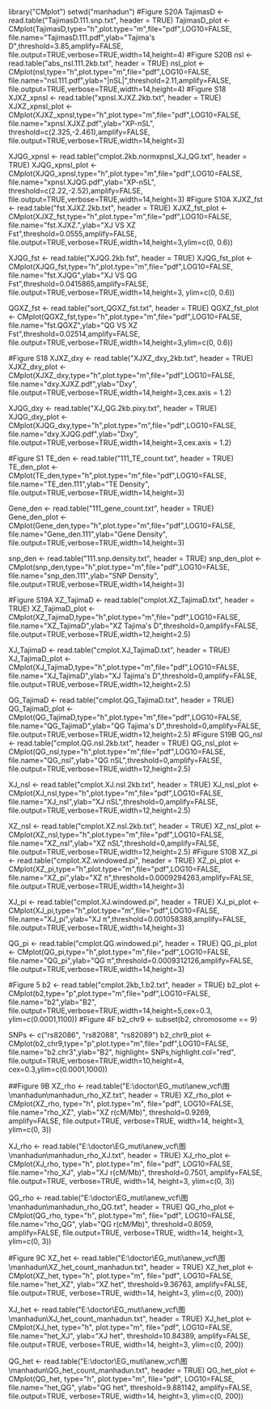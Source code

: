 library("CMplot")
setwd("manhadun")
#Figure S20A
TajimasD <- read.table("TajimasD.111.snp.txt", 
                       header = TRUE)
TajimasD_plot <- CMplot(TajimasD,type="h",plot.type="m",file="pdf",LOG10=FALSE,
                   file.name="TajimasD.111.pdf",ylab="Tajima's D",threshold=3.85,amplify=FALSE,
         file.output=TRUE,verbose=TRUE,width=14,height=4)
#Figure S20B
nsl <- read.table("abs_nsl.111.2kb.txt", 
                 header = TRUE)
nsl_plot <- CMplot(nsl,type="h",plot.type="m",file="pdf",LOG10=FALSE,
                  file.name="nsl.111.pdf",ylab="|nSL|",threshold=2.11,amplify=FALSE,
                  file.output=TRUE,verbose=TRUE,width=14,height=4)
#Figure S18
XJXZ_xpnsl <- read.table("xpnsl.XJXZ.2kb.txt", 
                  header = TRUE)
XJXZ_xpnsl_plot <- CMplot(XJXZ_xpnsl,type="h",plot.type="m",file="pdf",LOG10=FALSE,
                   file.name="xpnsl.XJXZ.pdf",ylab="XP-nSL", threshold=c(2.325,-2.461),amplify=FALSE,
                   file.output=TRUE,verbose=TRUE,width=14,height=3)

XJQG_xpnsl <- read.table("cmplot.2kb.normxpnsl_XJ_QG.txt", 
                         header = TRUE)
XJQG_xpnsl_plot <- CMplot(XJQG_xpnsl,type="h",plot.type="m",file="pdf",LOG10=FALSE,
                          file.name="xpnsl.XJQG.pdf",ylab="XP-nSL", threshold=c(2.22,-2.52),amplify=FALSE,
                          file.output=TRUE,verbose=TRUE,width=14,height=3)
#Figure S10A
XJXZ_fst <- read.table("fst.XJXZ.2kb.txt", 
                         header = TRUE)
XJXZ_fst_plot <- CMplot(XJXZ_fst,type="h",plot.type="m",file="pdf",LOG10=FALSE,
                          file.name="fst.XJXZ.",ylab="XJ VS XZ Fst",threshold=0.0555,amplify=FALSE,
                          file.output=TRUE,verbose=TRUE,width=14,height=3,ylim=c(0, 0.6))

XJQG_fst <- read.table("XJQG.2kb.fst", 
                       header = TRUE)
XJQG_fst_plot <- CMplot(XJQG_fst,type="h",plot.type="m",file="pdf",LOG10=FALSE,
                        file.name="fst.XJQG",ylab="XJ VS QG Fst",threshold=0.0415865,amplify=FALSE,
                        file.output=TRUE,verbose=TRUE,width=14,height=3, ylim=c(0, 0.6))

QGXZ_fst <- read.table("sort_QGXZ_fst.txt", 
                       header = TRUE)
QGXZ_fst_plot <- CMplot(QGXZ_fst,type="h",plot.type="m",file="pdf",LOG10=FALSE,
                        file.name="fst.QGXZ",ylab="QG VS XZ Fst",threshold=0.02514,amplify=FALSE,
                        file.output=TRUE,verbose=TRUE,width=14,height=3,ylim=c(0, 0.6))

#Figure S18
XJXZ_dxy <- read.table("XJXZ_dxy_2kb.txt", 
                       header = TRUE)
XJXZ_dxy_plot <- CMplot(XJXZ_dxy,type="h",plot.type="m",file="pdf",LOG10=FALSE,
                        file.name="dxy.XJXZ.pdf",ylab="Dxy",
                        file.output=TRUE,verbose=TRUE,width=14,height=3,cex.axis = 1.2)

XJQG_dxy <- read.table("XJ_QG.2kb.pixy.txt", 
                       header = TRUE)
XJQG_dxy_plot <- CMplot(XJQG_dxy,type="h",plot.type="m",file="pdf",LOG10=FALSE,
                        file.name="dxy.XJQG.pdf",ylab="Dxy",
                        file.output=TRUE,verbose=TRUE,width=14,height=3,cex.axis = 1.2)

#Figure S1
TE_den <- read.table("111_TE_count.txt", 
                  header = TRUE)
TE_den_plot <- CMplot(TE_den,type="h",plot.type="m",file="pdf",LOG10=FALSE,
                   file.name="TE_den.111",ylab="TE Density",
                   file.output=TRUE,verbose=TRUE,width=14,height=3)

Gene_den <- read.table("111_gene_count.txt", 
                     header = TRUE)
Gene_den_plot <- CMplot(Gene_den,type="h",plot.type="m",file="pdf",LOG10=FALSE,
                      file.name="Gene_den.111",ylab="Gene Density",
                      file.output=TRUE,verbose=TRUE,width=14,height=3)

snp_den <- read.table("111.snp.density.txt", 
                       header = TRUE)
snp_den_plot <- CMplot(snp_den,type="h",plot.type="m",file="pdf",LOG10=FALSE,
                        file.name="snp_den.111",ylab="SNP Density",
                        file.output=TRUE,verbose=TRUE,width=14,height=3)

#Figure S19A
XZ_TajimaD <- read.table("cmplot.XZ_TajimaD.txt", 
                      header = TRUE)
XZ_TajimaD_plot <- CMplot(XZ_TajimaD,type="h",plot.type="m",file="pdf",LOG10=FALSE,
                       file.name="XZ_TajimaD",ylab="XZ Tajima's D",threshold=0,amplify=FALSE,
                       file.output=TRUE,verbose=TRUE,width=12,height=2.5)

XJ_TajimaD <- read.table("cmplot.XJ_TajimaD.txt", 
                         header = TRUE)
XJ_TajimaD_plot <- CMplot(XJ_TajimaD,type="h",plot.type="m",file="pdf",LOG10=FALSE,
                          file.name="XJ_TajimaD",ylab="XJ Tajima's D",threshold=0,amplify=FALSE,
                          file.output=TRUE,verbose=TRUE,width=12,height=2.5)

QG_TajimaD <- read.table("cmplot.QG_TajimaD.txt", 
                         header = TRUE)
QG_TajimaD_plot <- CMplot(QG_TajimaD,type="h",plot.type="m",file="pdf",LOG10=FALSE,
                          file.name="QG_TajimaD",ylab="QG Tajima's D",threshold=0,amplify=FALSE,
                          file.output=TRUE,verbose=TRUE,width=12,height=2.5)
#Figure S19B
QG_nsl <- read.table("cmplot.QG.nsl.2kb.txt", 
                         header = TRUE)
QG_nsl_plot <- CMplot(QG_nsl,type="h",plot.type="m",file="pdf",LOG10=FALSE,
                          file.name="QG_nsl",ylab="QG nSL",threshold=0,amplify=FALSE,
                          file.output=TRUE,verbose=TRUE,width=12,height=2.5)

XJ_nsl <- read.table("cmplot.XJ.nsl.2kb.txt", 
                     header = TRUE)
XJ_nsl_plot <- CMplot(XJ_nsl,type="h",plot.type="m",file="pdf",LOG10=FALSE,
                      file.name="XJ_nsl",ylab="XJ nSL",threshold=0,amplify=FALSE,
                      file.output=TRUE,verbose=TRUE,width=12,height=2.5)

XZ_nsl <- read.table("cmplot.XZ.nsl.2kb.txt", 
                     header = TRUE)
XZ_nsl_plot <- CMplot(XZ_nsl,type="h",plot.type="m",file="pdf",LOG10=FALSE,
                      file.name="XZ_nsl",ylab="XZ nSL",threshold=0,amplify=FALSE,
                      file.output=TRUE,verbose=TRUE,width=12,height=2.5)
#Figure S10B
XZ_pi <- read.table("cmplot.XZ.windowed.pi", 
                     header = TRUE)
XZ_pi_plot <- CMplot(XZ_pi,type="h",plot.type="m",file="pdf",LOG10=FALSE,
                      file.name="XZ_pi",ylab="XZ π",threshold=0.0009294263,amplify=FALSE,
                     file.output=TRUE,verbose=TRUE,width=14,height=3)

XJ_pi <- read.table("cmplot.XJ.windowed.pi", 
                    header = TRUE)
XJ_pi_plot <- CMplot(XJ_pi,type="h",plot.type="m",file="pdf",LOG10=FALSE,
                     file.name="XJ_pi",ylab="XJ π",threshold=0.001058388,amplify=FALSE,
                     file.output=TRUE,verbose=TRUE,width=14,height=3)

QG_pi <- read.table("cmplot.QG.windowed.pi", 
                    header = TRUE)
QG_pi_plot <- CMplot(QG_pi,type="h",plot.type="m",file="pdf",LOG10=FALSE,
                     file.name="QG_pi",ylab="QG π",threshold=0.0009312126,amplify=FALSE,
                     file.output=TRUE,verbose=TRUE,width=14,height=3)

#Figure 5
b2 <- read.table("cmplot.2kb_1.b2.txt", 
                    header = TRUE)
b2_plot <- CMplot(b2,type="p",plot.type="m",file="pdf",LOG10=FALSE,
                     file.name="b2",ylab="B2",
                     file.output=TRUE,verbose=TRUE,width=14,height=5,cex=0.3,
                  ylim=c(0.0001,1100))
#Figure 4F
b2_chr9 <- subset(b2, chromosome == 9)

SNPs <- c("rs82086", "rs82088", "rs82089")
b2_chr9_plot <- CMplot(b2_chr9,type="p",plot.type="m",file="pdf",LOG10=FALSE,
                  file.name="b2.chr3",ylab="B2", highlight= SNPs,highlight.col="red",
                  file.output=TRUE,verbose=TRUE,width=10,height=4,
                  cex=0.3,ylim=c(0.0001,1000))

##Figure 9B
XZ_rho <- read.table("E:\\doctor\\EG_muti\\anew_vcf\\图\\manhadun\\manhadun_rho_XZ.txt", 
                     header = TRUE)
XZ_rho_plot <- CMplot(XZ_rho, type="h", plot.type="m", file="pdf", LOG10=FALSE,
                      file.name="rho_XZ", ylab="XZ r(cM/Mb)", threshold=0.9269, amplify=FALSE,
                      file.output=TRUE, verbose=TRUE, width=14, height=3, ylim=c(0, 3))

XJ_rho <- read.table("E:\\doctor\\EG_muti\\anew_vcf\\图\\manhadun\\manhadun_rho_XJ.txt", 
                     header = TRUE)
XJ_rho_plot <- CMplot(XJ_rho, type="h", plot.type="m", file="pdf", LOG10=FALSE,
                      file.name="rho_XJ", ylab="XJ r(cM/Mb)", threshold=0.7501, amplify=FALSE,
                      file.output=TRUE, verbose=TRUE, width=14, height=3, ylim=c(0, 3))

QG_rho <- read.table("E:\\doctor\\EG_muti\\anew_vcf\\图\\manhadun\\manhadun_rho_QG.txt", 
                     header = TRUE)
QG_rho_plot <- CMplot(QG_rho, type="h", plot.type="m", file="pdf", LOG10=FALSE,
                      file.name="rho_QG", ylab="QG r(cM/Mb)", threshold=0.8059, amplify=FALSE,
                      file.output=TRUE, verbose=TRUE, width=14, height=3, ylim=c(0, 3))


#Figure 9C
XZ_het <- read.table("E:\\doctor\\EG_muti\\anew_vcf\\图\\manhadun\\XZ_het_count_manhadun.txt", 
                     header = TRUE)
XZ_het_plot <- CMplot(XZ_het, type="h", plot.type="m", file="pdf", LOG10=FALSE,
                      file.name="het_XZ", ylab="XZ het", threshold=9.36763, amplify=FALSE,
                      file.output=TRUE, verbose=TRUE, width=14, height=3, ylim=c(0, 200))

XJ_het <- read.table("E:\\doctor\\EG_muti\\anew_vcf\\图\\manhadun\\XJ_het_count_manhadun.txt", 
                     header = TRUE)
XJ_het_plot <- CMplot(XJ_het, type="h", plot.type="m", file="pdf", LOG10=FALSE,
                      file.name="het_XJ", ylab="XJ het", threshold=10.84389, amplify=FALSE,
                      file.output=TRUE, verbose=TRUE, width=14, height=3, ylim=c(0, 200))

QG_het <- read.table("E:\\doctor\\EG_muti\\anew_vcf\\图\\manhadun\\QG_het_count_manhadun.txt", 
                     header = TRUE)
QG_het_plot <- CMplot(QG_het, type="h", plot.type="m", file="pdf", LOG10=FALSE,
                      file.name="het_QG", ylab="QG het", threshold=9.881142, amplify=FALSE,
                      file.output=TRUE, verbose=TRUE, width=14, height=3, ylim=c(0, 200))


